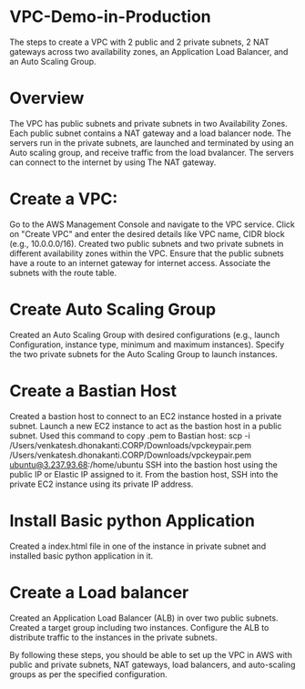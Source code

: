 # VPC-Demo-in-Production

The steps to create a VPC with 2 public and 2 private subnets, 2 NAT gateways across two availability zones, an Application Load Balancer, and an Auto Scaling Group.

# Overview

The VPC has public subnets and private subnets in two Availability Zones.
Each public subnet contains a NAT gateway and a load balancer node.
The servers run in the private subnets, are launched and terminated by using an Auto scaling group, and receive traffic from the load bvalancer.
The servers can connect to the internet by using The NAT gateway.

# Create a VPC:

Go to the AWS Management Console and navigate to the VPC service.
Click on "Create VPC" and enter the desired details like VPC name, CIDR block (e.g., 10.0.0.0/16).
Created two public subnets and two private subnets in different availability zones within the VPC.
Ensure that the public subnets have a route to an internet gateway for internet access.
Associate the subnets with the route table.

# Create Auto Scaling Group

Created an Auto Scaling Group with desired configurations (e.g., launch Configuration, instance type, minimum and maximum instances).
Specify the two private subnets for the Auto Scaling Group to launch instances.

# Create a Bastian Host

Created a bastion host to connect to an EC2 instance hosted in a private subnet.
Launch a new EC2 instance to act as the bastion host in a public subnet.
Used this command to copy .pem to Bastian host:
scp -i /Users/venkatesh.dhonakanti.CORP/Downloads/vpckeypair.pem /Users/venkatesh.dhonakanti.CORP/Downloads/vpckeypair.pem ubuntu@3.237.93.68:/home/ubuntu
SSH into the bastion host using the public IP or Elastic IP assigned to it. From the bastion host, SSH into the private EC2 instance using its private IP address.

# Install Basic python Application

Created a index.html file in one of the instance in private subnet and installed basic python application in it.

# Create a Load balancer

Created an Application Load Balancer (ALB) in over two public subnets.
Created a target group including two instances. 
Configure the ALB to distribute traffic to the instances in the private subnets.

By following these steps, you should be able to set up the VPC in AWS with public and private subnets, NAT gateways, load balancers, and auto-scaling groups as per the specified configuration.
